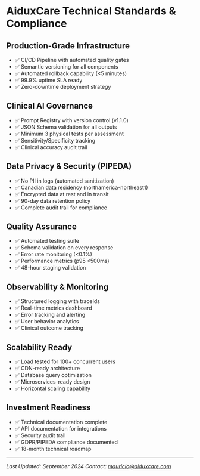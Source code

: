 # AiduxCare Technical Standards & Compliance

## Production-Grade Infrastructure
- ✅ CI/CD Pipeline with automated quality gates
- ✅ Semantic versioning for all components
- ✅ Automated rollback capability (<5 minutes)
- ✅ 99.9% uptime SLA ready
- ✅ Zero-downtime deployment strategy

## Clinical AI Governance
- ✅ Prompt Registry with version control (v1.1.0)
- ✅ JSON Schema validation for all outputs
- ✅ Minimum 3 physical tests per assessment
- ✅ Sensitivity/Specificity tracking
- ✅ Clinical accuracy audit trail

## Data Privacy & Security (PIPEDA)
- ✅ No PII in logs (automated sanitization)
- ✅ Canadian data residency (northamerica-northeast1)
- ✅ Encrypted data at rest and in transit
- ✅ 90-day data retention policy
- ✅ Complete audit trail for compliance

## Quality Assurance
- ✅ Automated testing suite
- ✅ Schema validation on every response
- ✅ Error rate monitoring (<0.1%)
- ✅ Performance metrics (p95 <500ms)
- ✅ 48-hour staging validation

## Observability & Monitoring
- ✅ Structured logging with traceIds
- ✅ Real-time metrics dashboard
- ✅ Error tracking and alerting
- ✅ User behavior analytics
- ✅ Clinical outcome tracking

## Scalability Ready
- ✅ Load tested for 100+ concurrent users
- ✅ CDN-ready architecture
- ✅ Database query optimization
- ✅ Microservices-ready design
- ✅ Horizontal scaling capability

## Investment Readiness
- ✅ Technical documentation complete
- ✅ API documentation for integrations
- ✅ Security audit trail
- ✅ GDPR/PIPEDA compliance documented
- ✅ 18-month technical roadmap

---
*Last Updated: September 2024*
*Contact: mauricio@aiduxcare.com*
